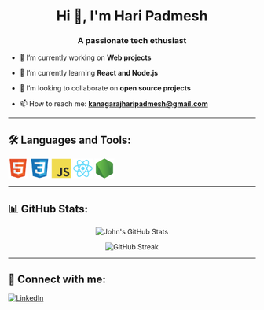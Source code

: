 <h1 align="center">Hi 👋, I'm Hari Padmesh</h1>
<h3 align="center">A passionate tech ethusiast</h3>

- 🔭 I’m currently working on **Web projects**

- 🌱 I’m currently learning **React and Node.js**

- 👯 I’m looking to collaborate on **open source projects**

- 📫 How to reach me: **kanagarajharipadmesh@gmail.com**

---

## 🛠️ Languages and Tools:

<p align="left">
  <img src="https://raw.githubusercontent.com/devicons/devicon/master/icons/html5/html5-original.svg" alt="HTML5" width="40" height="40"/> 
  <img src="https://raw.githubusercontent.com/devicons/devicon/master/icons/css3/css3-original.svg" alt="CSS3" width="40" height="40"/>
  <img src="https://raw.githubusercontent.com/devicons/devicon/master/icons/javascript/javascript-original.svg" alt="JavaScript" width="40" height="40"/>
  <img src="https://raw.githubusercontent.com/devicons/devicon/master/icons/react/react-original.svg" alt="React" width="40" height="40"/>
  <img src="https://raw.githubusercontent.com/devicons/devicon/master/icons/nodejs/nodejs-original.svg" alt="NodeJS" width="40" height="40"/>
</p>

---

## 📊 GitHub Stats:

<p align="center">
  <img src="https://github-readme-stats.vercel.app/api?username=your-username&show_icons=true&theme=radical" alt="John's GitHub Stats"/>
</p>

<p align="center">
  <img src="https://github-readme-streak-stats.herokuapp.com/?user=your-username&theme=radical" alt="GitHub Streak"/>
</p>

---

## 🔗 Connect with me:

[![LinkedIn](https://img.shields.io/badge/LinkedIn-blue?style=for-the-badge&logo=linkedin)]([https://linkedin.com/in/your-profile](https://www.linkedin.com/in/hari-padmesh-k-52188631a/overlay/about-this-profile/?lipi=urn%3Ali%3Apage%3Ad_flagship3_profile_view_base%3BuxBrAClsQvaQZdtJqM1AEg%3D%3D))




<!---
Hari-Padmesh/Hari-Padmesh is a ✨ special ✨ repository because its `README.md` (this file) appears on your GitHub profile.
You can click the Preview link to take a look at your changes.
--->
